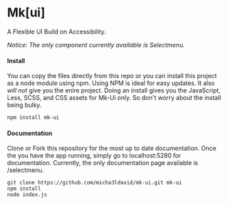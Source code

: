 # Mk[ui]

A Flexible UI Build on Accessibility.

*Notice: The only component currently available is Selectmenu.*

#### Install

You can copy the files directly from this repo or you can install this project as a node module using npm. Using NPM is ideal for easy updates. It also *will not* give you the enire project. Doing an install gives you the JavaScript, Less, SCSS, and CSS assets for Mk-Ui only. So don't worry about the install being bulky.

```bash
npm install mk-ui
```

#### Documentation

Clone or Fork this repository for the most up to date documentation. Once the you have the app running, simply go to localhost:5280 for documentation. Currently, the only documentation page available is /selectmenu.

```
git clone https://github.com/micha3ldavid/mk-ui.git mk-ui
npm install
node index.js
```
